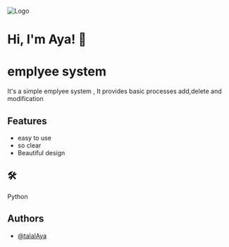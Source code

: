 
![Logo]([https://dev-to-uploads.s3.amazonaws.com/uploads/articles/th5xamgrr6se0x5ro4g6.png](https://github.com/talalAya/aya/blob/aya/images/vector.png))


# Hi, I'm Aya! 👋


# emplyee system

It's a simple emplyee system , It provides basic processes add,delete and modification


## Features

- easy to use
- so clear
- Beautiful design 


## 🛠 
Python


## Authors

- [@talalAya](https://www.github.com/talalAya)

